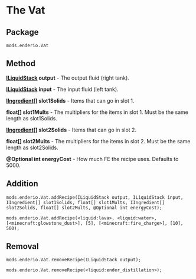 # The Vat
## Package
`mods.enderio.Vat`

## Method
**[ILiquidStack](/Vanilla/Liquids/ILiquidStack/) output** - The output fluid (right tank).

**[ILiquidStack](/Vanilla/Liquids/ILiquidStack/) input** - The input fluid (left tank).

**[IIngredient](/Vanilla/Variable_Types/IIngredient/)[] slot1Solids** - Items that can go in slot 1.

**float[] slot1Mults** - The multipliers for the items in slot 1. Must be the same length as slot1Solids.

**[IIngredient](/Vanilla/Variable_Types/IIngredient/)[] slot2Solids** - Items that can go in slot 2.

**float[] slot2Mults** - The multipliers for the items in slot 2. Must be the same length as slot2Solids.

**@Optional int energyCost** - How much FE the recipe uses. Defaults to 5000.

## Addition
```
mods.enderio.Vat.addRecipe(ILiquidStack output, ILiquidStack input, IIngredient[] slot1Solids, float[] slot1Mults, IIngredient[] slot2Solids, float[] slot2Mults, @Optional int energyCost);

mods.enderio.Vat.addRecipe(<liquid:lava>, <liquid:water>, [<minecraft:glowstone_dust>], [5], [<minecraft:fire_charge>], [10], 500);
```
## Removal
```
mods.enderio.Vat.removeRecipe(ILiquidStack output);

mods.enderio.Vat.removeRecipe(<liquid:ender_distillation>);
```
